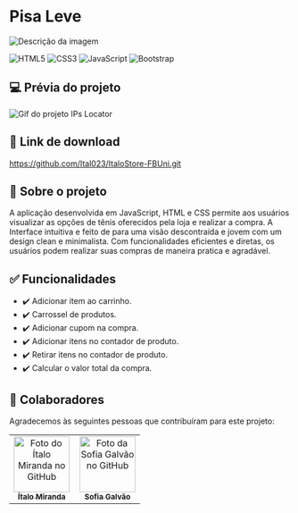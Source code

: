 # Pisa Leve 
![Descrição da imagem](https://d9hhrg4mnvzow.cloudfront.net/cadastro.fbuni.edu.br/nucleodetecnologia/1786d883-fb-uni_109d03s000000000000028.png)


![HTML5](https://img.shields.io/badge/html5-%23E34F26.svg?style=for-the-badge&logo=html5&logoColor=white)
![CSS3](https://img.shields.io/badge/css3-%231572B6.svg?style=for-the-badge&logo=css3&logoColor=white)
![JavaScript](https://img.shields.io/badge/javascript-%23323330.svg?style=for-the-badge&logo=javascript&logoColor=%23F7DF1E)
![Bootstrap](https://img.shields.io/badge/bootstrap-%238511FA.svg?style=for-the-badge&logo=bootstrap&logoColor=white)


## 💻 Prévia do projeto
<img src="/IPsLocator.gif" alt="Gif do projeto IPs Locator"/>

## 🔗 Link de download
https://github.com/Ital023/ItaloStore-FBUni.git

## :rocket: Sobre o projeto
A aplicação desenvolvida em JavaScript, HTML e CSS permite aos usuários visualizar as opções de tênis oferecidos pela loja e realizar a compra. A Interface intuitiva e feito de para uma visão descontraída e jovem com um design clean e minimalista. Com funcionalidades eficientes e diretas, os usuários podem realizar suas compras de maneira pratica e agradável.

## :white_check_mark: Funcionalidades
- :heavy_check_mark: Adicionar item ao carrinho. 
- :heavy_check_mark: Carrossel de produtos. 
- :heavy_check_mark: Adicionar cupom na compra. 
- :heavy_check_mark: Adicionar itens no contador de produto. 
- :heavy_check_mark: Retirar itens no contador de produto.
- :heavy_check_mark: Calcular o valor total da compra. 


## 🤝 Colaboradores

Agradecemos às seguintes pessoas que contribuíram para este projeto:

<table>
  <tr>
    <td align="center" style="padding-right: 10px;">
      <a href="https://github.com/Ital023" title="Github do Ítalo Miranda">
        <img src="https://avatars.githubusercontent.com/u/113559117?v=4" width="100px;" alt="Foto do Ítalo Miranda no GitHub"/><br>
        <sub>
          <b>Ítalo Miranda</b>
        </sub>
      </a>
    </td>
    <td align="center">
      <a href="https://github.com/clement-sof" title="Github da Sofia Galvão">
        <img src="https://avatars.githubusercontent.com/u/87881298?v=4" width="100px;" alt="Foto da Sofia Galvão no GitHub"/><br>
        <sub>
          <b>Sofia Galvão</b>
        </sub>
      </a>
    </td>
  </tr>
</table>
